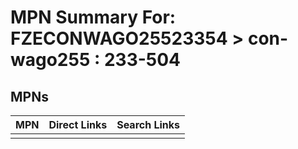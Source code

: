 



# MPN Summary For: FZECONWAGO25523354 > con-wago255 : 233-504

## MPNs
  

|MPN|Direct Links|Search Links|
| :--- | :--- | :--- |
||||
